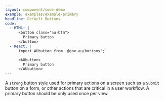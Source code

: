 ```yaml
---
layout: component/code-demo
example: examples/example-primary
headline: Default Buttons
code:
  - HTML: |
      <button class="au-btn">
        Primary button
      </button>
  - React: |
      import AUbutton from '@gov.au/buttons';

      <AUbutton>
        Primary button
      </AUbutton>
---
```


A `strong` button style used for primary actions on a screen such as a `Submit` button on a form, or other actions that are critical in a user workflow. A
primary button should be only used once per view.
